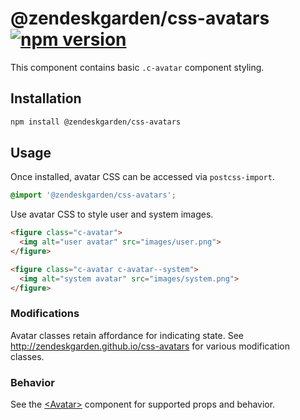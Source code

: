 # @zendeskgarden/css-avatars [![npm version](https://img.shields.io/npm/v/@zendeskgarden/css-avatars.svg?style=flat-square)](https://www.npmjs.com/package/@zendeskgarden/css-avatars)

This component contains basic `.c-avatar` component styling.

## Installation

```sh
npm install @zendeskgarden/css-avatars
```

## Usage

Once installed, avatar CSS can be accessed via `postcss-import`.

```css
@import '@zendeskgarden/css-avatars';
```

Use avatar CSS to style user and system images.

```html
<figure class="c-avatar">
  <img alt="user avatar" src="images/user.png">
</figure>

<figure class="c-avatar c-avatar--system">
  <img alt="system avatar" src="images/system.png">
</figure>
```

### Modifications

Avatar classes retain affordance for indicating state. See
http://zendeskgarden.github.io/css-avatars for various modification
classes.

### Behavior

See the
[&lt;Avatar&gt;](http://zendeskgarden.github.io/react-components/#!/Avatar)
component for supported props and behavior.

